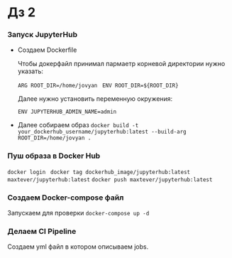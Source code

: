 # Дз 2

### Запуск JupyterHub

- Создаем Dockerfile

    Чтобы докерфайл принимал пармаетр корневой директории нужно указать:

    ```ARG ROOT_DIR=/home/jovyan ``` 
    ```ENV ROOT_DIR=${ROOT_DIR}```

    Далее нужно установить переменную окружения: 

    ```ENV JUPYTERHUB_ADMIN_NAME=admin```

- Далее собираем образ 
    ```docker build -t your_dockerhub_username/jupyterhub:latest --build-arg ROOT_DIR=/home/jovyan .```

### Пуш образа в Docker Hub

```docker login ``` 
```docker tag dockerhub_image/jupyterhub:latest maxtever/jupyterhub:latest``` ```docker push maxtever/jupyterhub:latest```

### Создаем Docker-compose файл 

Запускаем для проверки 
```docker-compose up -d```

### Делаем CI Pipeline

Создаем yml файл в котором описываем jobs. 